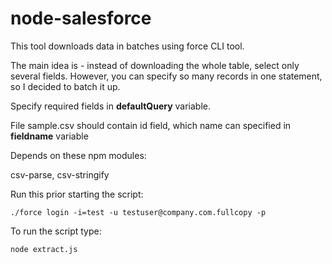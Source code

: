 # node-salesforce
This tool downloads data in batches using force CLI tool.

The main idea is - instead of downloading the whole table, 
select only several fields. However, you can specify so many
records in one statement, so I decided to batch it up.

Specify required fields in **defaultQuery** variable.

File sample.csv should contain id field, which name can specified
in **fieldname** variable

Depends on these npm modules:

csv-parse, csv-stringify 

Run this prior starting the script:

`./force login -i=test -u testuser@company.com.fullcopy -p`


To run the script type:

`node extract.js`


